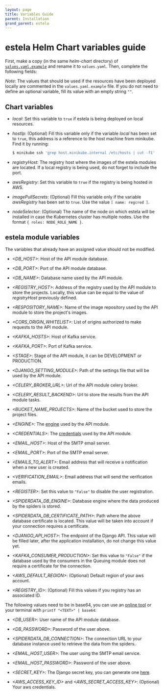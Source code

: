 ```yaml
---
layout: page
title: Variables Guide
parent: Installation
grand_parent: estela
---
```


# estela Helm Chart variables guide

First, make a copy (in the same _helm-chart_ directory) of 
[`values.yaml.example`](https://github.com/bitmakerla/estela/tree/main/installation/helm-chart/values.yaml.example)
and rename it to `values.yaml`. Then, complete the following fields:

_Note_: The values that should be used if the resources have been deployed locally are
commented in the `values.yaml.example` file. If you do not need to define an optional 
variable, fill its value with an empty string `""`.

## Chart variables

* _local_: Set this variable to `true` if estela is being deployed on local resources.

* _hostIp_: (Optional) Fill this variable only if the variable _local_ has been set to 
  `true`, this address is a reference to the host machine from minikube. Find it by running:
  ```bash
  $ minikube ssh 'grep host.minikube.internal /etc/hosts | cut -f1'
  ```

* _registryHost_: The registry host where the images of the estela modules are located. If a local
  registry is being used, do not forget to include the port.
  
* _awsRegistry_: Set this variable to `true` if the registry is being hosted in AWS.

* _imagePullSecrets_: (Optional) Fill this variable only if the variable _awsRegistry_ 
  has been set to `true`. Use the value `[ name: regcred ]`.

* _nodeSelector_: (Optional) The name of the node on which estela will be installed in case
  the Kubernetes cluster has multiple nodes. Use the format `{ roles: NODE_ROLE_NAME }`.

## estela module variables

The variables that already have an assigned value should not be modified.

* _<DB\_HOST>_: Host of the API module database.

* _<DB\_PORT>_: Port of the API module database.

* _<DB\_NAME>_: Database name used by the API module.

* _<REGISTRY\_HOST>_: Address of the registry used by the API module to store the projects.
  Locally, this value can be equal to the value of _registryHost_ previously defined.

* _<RESPOSITORY\_NAME>_: Name of the image repository used by the API module to store
  the project's images.

* _<CORS\_ORIGIN\_WHITELIST>_: List of origins authorized to make requests to the API module.

* _<KAFKA\_HOSTS>_: Host of Kafka service.

* _<KAFKA\_PORT>_: Port of Kafka service.

* _\<STAGE\>_: Stage of the API module, it can be DEVELOPMENT or PRODUCTION.

* _<DJANGO\_SETTING\_MODULE>_: Path of the settings file that will be used by the API module.

* _<CELERY\_BROKER\_URL>_: Url of the API module celery broker.

* _<CELERY\_RESULT\_BACKEND>_: Url to store the results from the API module tasks.

* _<BUCKET\_NAME\_PROJECTS>_: Name of the bucket used to store the project files.

* _\<ENGINE\>_: The [engine]() used by the API module.

* _\<CREDENTIALS\>_: The [credentials]() used by the API module.

* _<EMAIL\_HOST>_: Host of the SMTP email server.

* _<EMAIL\_PORT>_: Port of the SMTP email server.

* _<EMAILS\_TO\_ALERT>_: Email address that will receive a notification when a new user 
  is created.

* _<VERIFICATION\_EMAIL>_: Email address that will send the verification emails.

* _\<REGISTER\>_: Set this value to `"False"` to disable the user registration.

* _<SPIDERDATA\_DB\_ENGINE>_: Database engine where the data produced by the spiders
  is stored.

* _<SPIDERDATA\_DB\_CERTIFICATE\_PATH>_: Path where the above database certificate is 
  located. This value will be taken into account if your connection requires a certificate.

* _<DJANGO\_API\_HOST>_: The endpoint of the Django API. This value will be filled later,
  after the application installation, do not change this value yet.
  
* _<KAFKA\_CONSUMER\_PRODUCTION>_: Set this value to `"False"` if the database used by the
  consumers in the Queuing module does not require a certificate for the connection.

* _<AWS\_DEFAULT\_REGION>_: (Optional) Default region of your aws account.

* _<REGISTRY\_ID>_: (Optional) Fill this values if you registry has an associated ID.

The following values need to be in base64, you can use an
[online tool](https://www.base64encode.org/) or your terminal with
`printf "<TEXT>" | base64`:

* _<DB\_USER>_: User name of the API module database.

* _<DB\_PASSWORD>_: Password of the user above.

* _<SPIDERDATA\_DB\_CONNECTION>_: The connection URL to your database instance used to 
  retrieve the data from the spiders.

* _<EMAIL\_HOST\_USER>_: The user using the SMTP email service.

* _<EMAIL\_HOST\_PASSWORD>_: Password of the user above.

* _<SECRET\_KEY>_: The Django secret key, you can generate one [here](https://djecrety.ir/).

* _<AWS\_ACCESS\_KEY\_ID>_ and _<AWS\_SECRET\_ACCESS\_KEY>_: (Optional) Your aws credentials.
